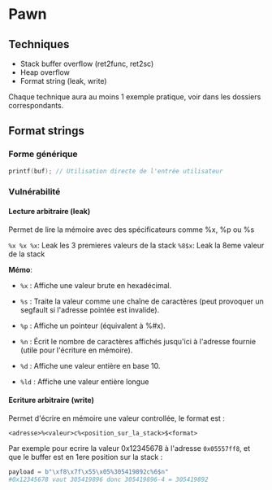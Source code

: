 # Pawn

## Techniques

- Stack buffer overflow (ret2func, ret2sc)
- Heap overflow
- Format string (leak, write)

Chaque technique aura au moins 1 exemple pratique, voir dans les dossiers correspondants.

## Format strings

### Forme générique

```c
printf(buf); // Utilisation directe de l'entrée utilisateur
```

### Vulnérabilité

#### Lecture arbitraire (leak)

Permet de lire la mémoire avec des spécificateurs comme %x, %p ou %s

`%x %x %x`: Leak les 3 premieres valeurs de la stack
`%8$x`: Leak la 8eme valeur de la stack

__Mémo__:

- `%x` : Affiche une valeur brute en hexadécimal.

- `%s` : Traite la valeur comme une chaîne de caractères (peut provoquer un segfault si l'adresse pointée est invalide).

- `%p` : Affiche un pointeur (équivalent à %#x).

- `%n` : Écrit le nombre de caractères affichés jusqu'ici à l'adresse fournie (utile pour l'écriture en mémoire).

- `%d` : Affiche une valeur entière en base 10.

- `%ld` : Affiche une valeur entière longue


#### Ecriture arbitraire (write)

Permet d'écrire en mémoire une valeur controllée, le format est :

`<adresse>%<valeur>c%<position_sur_la_stack>$<format>`

Par exemple pour ecrire la valeur 0x12345678 à l'adresse `0x05557ff8`, et que le buffer est en 1ere position sur la stack : 

```py
payload = b"\xf8\x7f\x55\x05%305419892c%6$n"
#0x12345678 vaut 305419896 donc 305419896-4 = 305419892
```